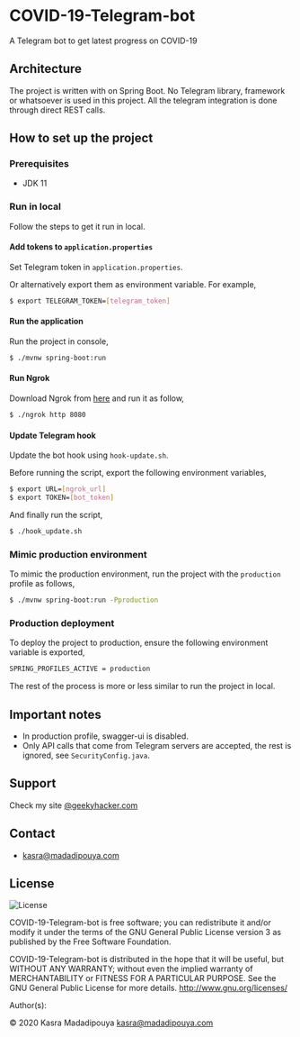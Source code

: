 # COVID-19-Telegram-bot
A Telegram bot to get latest progress on COVID-19

## Architecture

The project is written with on Spring Boot. No Telegram library, framework or whatsoever is used in this project.
All the telegram integration is done through direct REST calls.

## How to set up the project

### Prerequisites

- JDK 11

### Run in local

Follow the steps to get it run in local.

#### Add tokens to `application.properties`

Set Telegram token in `application.properties`. 

Or alternatively export them as environment variable. For example,

```bash
$ export TELEGRAM_TOKEN=[telegram_token]
```

#### Run the application

Run the project in console,

```bash
$ ./mvnw spring-boot:run
```

#### Run Ngrok

Download Ngrok from [here](https://ngrok.com/download) and run it as follow,

```bash
$ ./ngrok http 8080
```

#### Update Telegram hook

Update the bot hook using `hook-update.sh`.

Before running the script, export the following environment variables,

```bash
$ export URL=[ngrok_url]
$ export TOKEN=[bot_token]
```

And finally run the script,

```bash
$ ./hook_update.sh
```

### Mimic production environment

To mimic the production environment, run the project with the `production` profile as follows,

```bash
$ ./mvnw spring-boot:run -Pproduction 
```

### Production deployment

To deploy the project to production, ensure the following environment variable is exported,

```bash
SPRING_PROFILES_ACTIVE = production
```

The rest of the process is more or less similar to run the project in local.


## Important notes

- In production profile, swagger-ui is disabled.
- Only API calls that come from Telegram servers are accepted, the rest is ignored, see `SecurityConfig.java`.

## Support

Check my site [@geekyhacker.com](https://geekyhacker.com)

## Contact
* kasra@madadipouya.com

## License
<p>
<img src="https://www.gnu.org/graphics/gplv3-127x51.png" alt="License"/>
</p>
COVID-19-Telegram-bot is free software; you can redistribute it and/or modify
it under the terms of the GNU General Public License version 3
as published by the Free Software Foundation.

COVID-19-Telegram-bot is distributed in the hope that it will be useful,
but WITHOUT ANY WARRANTY; without even the implied warranty of
MERCHANTABILITY or FITNESS FOR A PARTICULAR PURPOSE.  See the
GNU General Public License for more details.  <http://www.gnu.org/licenses/>

Author(s):

© 2020 Kasra Madadipouya <kasra@madadipouya.com> 